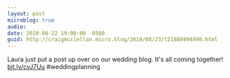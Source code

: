 ```yaml
---
layout: post
microblog: true
audio: 
date: 2010-08-22 19:00:00 -0500
guid: http://craigmcclellan.micro.blog/2010/08/23/t21880494990.html
---
```

Laura just put a post up over on our wedding blog.  It's all coming together! [bit.ly/cvJ7Uu](http://bit.ly/cvJ7Uu) #weddingplanning
